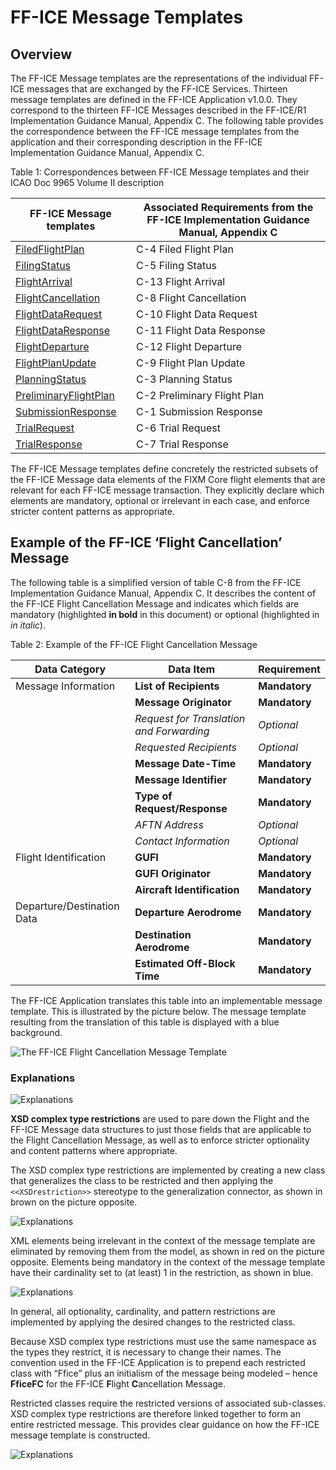 # FF-ICE Message Templates

## Overview

The FF-ICE Message templates are the representations of the individual
FF-ICE messages that are exchanged by the FF-ICE Services. Thirteen
message templates are defined in the FF-ICE Application v1.0.0.
They correspond to the thirteen FF-ICE Messages described in the
FF-ICE/R1 Implementation Guidance Manual, Appendix C. The following
table provides the correspondence between the FF-ICE message templates
from the application and their corresponding description in the FF-ICE
Implementation Guidance Manual, Appendix C.

Table 1: Correspondences between FF-ICE Message templates and their ICAO Doc 9965 Volume II description

| **FF-ICE Message templates** | **Associated Requirements from the FF-ICE Implementation Guidance Manual, Appendix C** |
|-|-|
| [FiledFlightPlan][FficeFFP]              | C-4 Filed Flight Plan                                                                  |
| [FilingStatus][FficeFS]                  | C-5 Filing Status                                                                      |
| [FlightArrival][FficeFA]                 | C-13 Flight Arrival                                                                    |
| [FlightCancellation][FficeFC]            | C-8 Flight Cancellation                                                                |
| [FlightDataRequest][FficeFDRQ]           | C-10 Flight Data Request                                                               |
| [FlightDataResponse][FficeFDRP]          | C-11 Flight Data Response                                                              |
| [FlightDeparture][FficeFD]               | C-12 Flight Departure                                                                  |
| [FlightPlanUpdate][FficeFPU]             | C-9 Flight Plan Update                                                                 |
| [PlanningStatus][FficePS]                | C-3 Planning Status                                                                    |
| [PreliminaryFlightPlan][FficePFP]        | C-2 Preliminary Flight Plan                                                            |
| [SubmissionResponse][FficeSR]            | C-1 Submission Response                                                                |
| [TrialRequest][FficeTRQ]                 | C-6 Trial Request                                                                      |
| [TrialResponse][FficeTRP]                | C-7 Trial Response                                                                     |

The FF-ICE Message templates define concretely the restricted subsets of the FF-ICE Message data elements of the FIXM Core flight elements that are relevant for each FF-ICE message transaction. They explicitly
declare which elements are mandatory, optional or irrelevant in each
case, and enforce stricter content patterns as appropriate.

## Example of the FF-ICE ‘Flight Cancellation’ Message

The following table is a simplified version of table C-8 from the FF-ICE Implementation Guidance Manual, Appendix C. It describes the content of the FF-ICE Flight Cancellation Message and indicates which fields are mandatory (highlighted **in bold** in this document) or optional (highlighted in *in italic*).

Table 2: Example of the FF-ICE Flight Cancellation Message

| **Data Category**          | **Data Item**                            | **Requirement** |
|-|-|-|
| Message Information        | **List of Recipients**                   | **Mandatory**   |
|                            | **Message Originator**                   | **Mandatory**   |
|                            | *Request for Translation and Forwarding* | *Optional*      |
|                            | *Requested Recipients*                   | *Optional*      |
|                            | **Message Date-Time**                    | **Mandatory**   |
|                            | **Message Identifier**                   | **Mandatory**   |
|                            | **Type of Request/Response**             | **Mandatory**   |
|                            | *AFTN Address*                           | *Optional*      |
|                            | *Contact Information*                    | *Optional*      |
| Flight Identification      | **GUFI**                                 | **Mandatory**   |
|                            | **GUFI Originator**                      | **Mandatory**   |
|                            | **Aircraft Identification**              | **Mandatory**   |
| Departure/Destination Data | **Departure Aerodrome**                  | **Mandatory**   |
|                            | **Destination Aerodrome**                | **Mandatory**   |
|                            | **Estimated Off-Block Time**             | **Mandatory**   |

The FF-ICE Application translates this table into an implementable message template. This is illustrated by the picture
below. The message template resulting from the translation of this table is displayed with a blue background.

![The FF-ICE Flight Cancellation Message Template](.//media/image31.png "The FF-ICE Flight Cancellation Message Template")

### Explanations

![Explanations](.//media/image32.png "Explanations")

**XSD complex type restrictions** are used to pare down the Flight and
the FF-ICE Message data structures to just those fields that are
applicable to the Flight Cancellation Message, as well as to enforce
stricter optionality and content patterns where appropriate.

The XSD complex type restrictions are implemented by creating a new
class that generalizes the class to be restricted and then applying the
`<<XSDrestriction>>` stereotype to the generalization
connector, as shown in brown on the picture opposite.

![Explanations](.//media/image33.png "Explanations")

XML elements being irrelevant in the context of the message template are
eliminated by removing them from the model, as shown in red on the
picture opposite. Elements being mandatory in the context of the message
template have their cardinality set to (at least) 1 in the restriction,
as shown in blue.

![Explanations](.//media/image34.png "Explanations")

In general, all optionality, cardinality, and pattern restrictions are
implemented by applying the desired changes to the restricted class.

Because XSD complex type restrictions must use the same namespace as the types they restrict, it is necessary to change their names. The
convention used in the FF-ICE Application is to prepend each
restricted class with “Ffice” plus an initialism of the message being
modeled – hence **FficeFC** for the FF-ICE **F**light
**C**ancellation Message.

Restricted classes require the restricted versions of associated
sub-classes. XSD complex type restrictions are therefore linked together to form an entire restricted message. This provides clear guidance on how the FF-ICE message template is constructed.

![Explanations](.//media/image35.png "Explanations")


[FficeFFP]: https://www.fixm.aero/releases/FFICE-Msg-1.0.0/schemas/applications/fficemessage/fficetemplates/filedflightplan/fficemessage/FficeFFP_FficeMessage.xsd
[FficeFS]: https://www.fixm.aero/releases/FFICE-Msg-1.0.0/schemas/applications/fficemessage/fficetemplates/filingstatus/fficemessage/FficeFS_FficeMessage.xsd
[FficeFA]: https://www.fixm.aero/releases/FFICE-Msg-1.0.0/schemas/applications/fficemessage/fficetemplates/flightarrival/fficemessage/FficeFA_FficeMessage.xsd
[FficeFC]: https://www.fixm.aero/releases/FFICE-Msg-1.0.0/schemas/applications/fficemessage/fficetemplates/flightcancellation/fficemessage/FficeFC_FficeMessage.xsd
[FficeFDRQ]: https://www.fixm.aero/releases/FFICE-Msg-1.0.0/schemas/applications/fficemessage/fficetemplates/flightdatarequest/fficemessage/FficeFDRQ_FficeMessage.xsd
[FficeFDRP]: https://www.fixm.aero/releases/FFICE-Msg-1.0.0/schemas/applications/fficemessage/fficetemplates/flightdataresponse/fficemessage/FficeFDRP_FficeMessage.xsd
[FficeFD]: https://www.fixm.aero/releases/FFICE-Msg-1.0.0/schemas/applications/fficemessage/fficetemplates/flightdeparture/fficemessage/FficeFD_FficeMessage.xsd
[FficeFPU]: https://www.fixm.aero/releases/FFICE-Msg-1.0.0/schemas/applications/fficemessage/fficetemplates/flightplanupdate/fficemessage/FficeFPU_FficeMessage.xsd
[FficePS]: https://www.fixm.aero/releases/FFICE-Msg-1.0.0/schemas/applications/fficemessage/fficetemplates/planningstatus/fficemessage/FficePS_FficeMessage.xsd
[FficePFP]: https://www.fixm.aero/releases/FFICE-Msg-1.0.0/schemas/applications/fficemessage/fficetemplates/preliminaryflightplan/fficemessage/FficePFP_FficeMessage.xsd
[FficeSR]: https://www.fixm.aero/releases/FFICE-Msg-1.0.0/schemas/applications/fficemessage/fficetemplates/submissionresponse/fficemessage/FficeSR_FficeMessage.xsd
[FficeTRQ]: https://www.fixm.aero/releases/FFICE-Msg-1.0.0/schemas/applications/fficemessage/fficetemplates/trialrequest/fficemessage/FficeTRQ_FficeMessage.xsd
[FficeTRP]: https://www.fixm.aero/releases/FFICE-Msg-1.0.0/schemas/applications/fficemessage/fficetemplates/trialresponse/fficemessage/FficeTRP_FficeMessage.xsd



